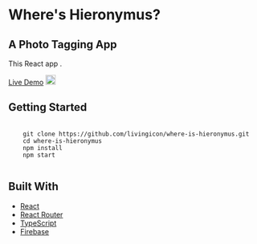 <!-- ![alt text](https://github.com/livingicon/shopping-cart/blob/main/src/images/shopping-cart.png?raw=true) -->

<h1>Where's Hieronymus?</h1>
<h2>A Photo Tagging App</h2>

<p>This React app .</p>

<a href="https://livingicon.github.io/where-is-hieronymus/" rel="nofollow">Live Demo</a>
<img class="emoji" alt="point_left" height="20" width="20" src="https://github.githubassets.com/images/icons/emoji/unicode/1f448.png">

<h2>Getting Started</h2>

<pre class="notranslate">
  <code>
    git clone https://github.com/livingicon/where-is-hieronymus.git
    cd where-is-hieronymus
    npm install
    npm start
  </code>
</pre>

<h2>Built With</h2>

<ul dir="auto">
  <li><a href="https://reactjs.org/" rel="nofollow">React</a></li>
  <li><a href="https://reactrouter.com/" rel="nofollow">React Router</a></li>
  <li><a href="https://www.typescriptlang.org/docs/" rel="nofollow">TypeScript</a></li>
  <li><a href="https://firebase.google.com/docs" rel="nofollow">Firebase</a></li>
</ul>